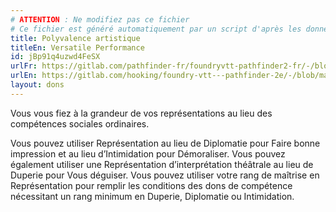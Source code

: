 ```yaml
---
# ATTENTION : Ne modifiez pas ce fichier
# Ce fichier est généré automatiquement par un script d'après les données du module Foundry VTT officiel et de sa traduction
title: Polyvalence artistique
titleEn: Versatile Performance
id: jBp91q4uzwd4FeSX
urlFr: https://gitlab.com/pathfinder-fr/foundryvtt-pathfinder2-fr/-/blob/master/data/feats/jBp91q4uzwd4FeSX.htm
urlEn: https://gitlab.com/hooking/foundry-vtt---pathfinder-2e/-/blob/master/packs/data/feats.db/versatile-performance.json
layout: dons
---
```

Vous vous fiez à la grandeur de vos représentations au lieu des compétences sociales ordinaires.

Vous pouvez utiliser Représentation au lieu de Diplomatie pour Faire bonne impression et au lieu d’Intimidation pour Démoraliser. Vous pouvez également utiliser une Représentation d’interprétation théâtrale au lieu de Duperie pour Vous déguiser. Vous pouvez utiliser votre rang de maîtrise en Représentation pour remplir les conditions des dons de compétence nécessitant un rang minimum en Duperie, Diplomatie ou Intimidation.
